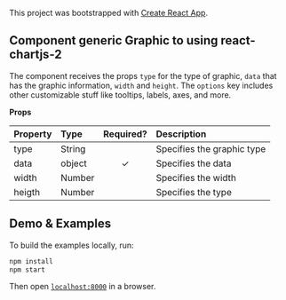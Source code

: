 This project was bootstrapped with [Create React App](https://github.com/facebook/create-react-app).

## Component generic Graphic to using react-chartjs-2

The component receives the props `type` for the type of graphic, `data` that has the graphic information, `width` and `height`. The `options` key includes other customizable stuff like tooltips, labels, axes, and more.

**Props**

| Property | Type | Required? | Description |
|:---|:---|:---:|:---|
| type | String | | Specifies the graphic type |
| data | object |✓| Specifies the data |
| width | Number | | Specifies the width |
| heigth | Number | | Specifies the type |

## Demo & Examples

To build the examples locally, run:

```bash
npm install
npm start
```

Then open [`localhost:8000`](http://localhost:8000) in a browser.

